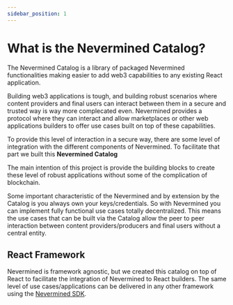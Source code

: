 ```yaml
---
sidebar_position: 1
---
```


# What is the Nevermined Catalog?

The Nevermined Catalog is a library of packaged Nevermined functionalities making easier to add web3 capabilities to any existing React application.

Building web3 applications is tough, and building robust scenarios where content providers and final users can interact between them in a secure and trusted way is way more complecated even. Nevermined provides a protocol where they can interact and allow marketplaces or other web applications builders to offer use cases built on top of these capabilities.

To provide this level of interaction in a secure way, there are some level of integration with the different components of Nevermined. To facilitate that part we built this **Nevermined Catalog**

The main intention of this project is provide the building blocks to create these level of robust applications without some of the complication of blockchain.

Some important characteristic of the Nevermined and by extension by the Catalog is you always own your keys/credentials. So with Nevermined you can implement fully functional use cases totally decentralized. This means the use cases that can be built via the Catalog allow the peer to peer interaction between content providers/producers and final users without a central entity.


## React Framework

Nevermined is framework agnostic, but we created this catalog on top of React to facilitate the integration of Nevermined to React builders. The same level of use cases/applications can be delivered in any other framework using the [Nevermined SDK](http://nvm-docs.nevermined.io/docs/nevermined-sdk/getting-started).
